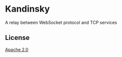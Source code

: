 # Kandinsky

A relay between WebSocket protocol and TCP services

## License
[Apache 2.0](/LICENSE)
